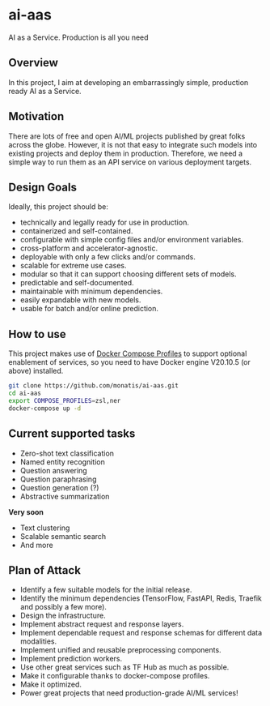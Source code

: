 # ai-aas
AI as a Service. Production is all you need

## Overview
In this project, I aim at developing an embarrassingly simple, production ready AI as a Service.

## Motivation
There are lots of free and open AI/ML projects published by great folks across the globe. However, it is not that easy to integrate such models into existing projects and deploy them in production. Therefore, we need a simple way to run them as an API service on various deployment targets.

## Design Goals
Ideally, this project should be:
- technically and legally ready for use in production.
- containerized and self-contained.
- configurable with simple config files and/or environment variables.
- cross-platform and accelerator-agnostic.
- deployable with only a few clicks and/or commands.
- scalable for extreme use cases.
- modular so that it can support choosing different sets of models.
- predictable and self-documented.
- maintainable with minimum dependencies.
- easily expandable with new models.
- usable for batch and/or online prediction.

## How to use
This project makes use of [Docker Compose Profiles](https://docs.docker.com/compose/profiles/) to support optional enablement of services, so you need to have Docker engine V20.10.5 (or above) installed.

```bash
git clone https://github.com/monatis/ai-aas.git
cd ai-aas
export COMPOSE_PROFILES=zsl,ner
docker-compose up -d
```

## Current supported tasks
- Zero-shot text classification
- Named entity recognition
- Question answering
- Question paraphrasing
- Question generation (?)
- Abstractive summarization

**Very soon**
- Text clustering
- Scalable semantic search
- And more

## Plan of Attack
- Identify a few suitable models for the initial release.
- Identify the minimum dependencies (TensorFlow, FastAPI, Redis, Traefik and possibly a few more).
- Design the infrastructure.
- Implement abstract request and response layers.
- Implement dependable request and response schemas for different data modalities.
- Implement unified and reusable preprocessing components.
- Implement prediction workers.
- Use other great services such as TF Hub as much as possible.
- Make it configurable thanks to docker-compose profiles.
- Make it optimized.
- Power great projects that need production-grade AI/ML services!
